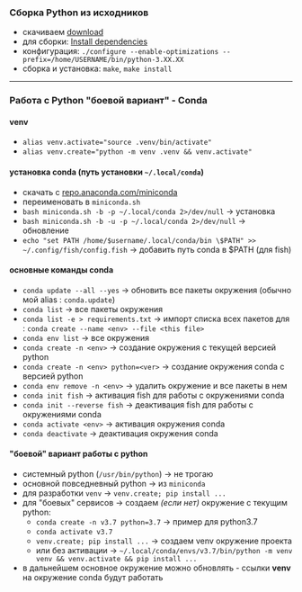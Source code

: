 ### Сборка Python из исходников

* скачиваем [download](https://www.python.org/downloads/)
* для сборки: [Install dependencies](https://devguide.python.org/getting-started/setup-building/#install-dependencies)
* конфигурация: `./configure --enable-optimizations --prefix=/home/USERNAME/bin/python-3.XX.XX`
* сборка и установка: `make`, `make install`

** **

### Работа с Python "боевой вариант" - Conda

#### venv
* `alias venv.activate="source .venv/bin/activate"`
* `alias venv.create="python -m venv .venv && venv.activate"`

#### установка conda (путь установки `~/.local/conda`)
* скачать c [repo.anaconda.com/miniconda](https://repo.anaconda.com/miniconda/)
* переименовать в `miniconda.sh`
* `bash miniconda.sh -b -p ~/.local/conda 2>/dev/null`    -> установка
* `bash miniconda.sh -b -u -p ~/.local/conda 2>/dev/null`    -> обновление
* `echo "set PATH /home/$username/.local/conda/bin \$PATH" >> ~/.config/fish/config.fish`    -> добавить путь conda в $PATH (для fish)

#### основные команды conda
* `conda update --all --yes`    -> обновить все пакеты окружения (обычно мой alias : `conda.update`)
* `conda list`    -> все пакеты окружения
* `conda list -e > requirements.txt`    -> импорт списка всех пакетов для : `conda create --name <env> --file <this file>`
* `conda env list`    -> все окружения
* `conda create -n <env>`    -> создание окружения с текущей версией python
* `conda create -n <env> python=<ver>`    -> создание окружения conda с версией python <ver>
* `conda env remove -n <env>`    -> удалить окружение и все пакеты в нем
* `conda init fish`    -> активация fish для работы с окружениями conda
* `conda init --reverse fish`    -> деактивация fish для работы с окружениями conda
* `conda activate <env>`    -> активация окружения conda
* `conda deactivate`    -> деактивация окружения conda

#### "боевой" вариант работы с python
* системный python (`/usr/bin/python`) -> не трогаю
* основной повседневный python -> из `miniconda`
* для разработки `venv` -> `venv.create; pip install ...`
* для "боевых" сервисов -> coздаем *(если нет)* окружение с текущим python:
  * `conda create -n v3.7 python=3.7`    -> пример для python3.7
  * `conda activate v3.7`
  * `venv.create; pip install ...`    -> создаем venv окружение проекта
  * или без активации -> `~/.local/conda/envs/v3.7/bin/python -m venv venv && venv.activate && pip install ...`
* в дальнейшем основное окружение можно обновлять - ссылки **venv** на окружение conda будут работать  
